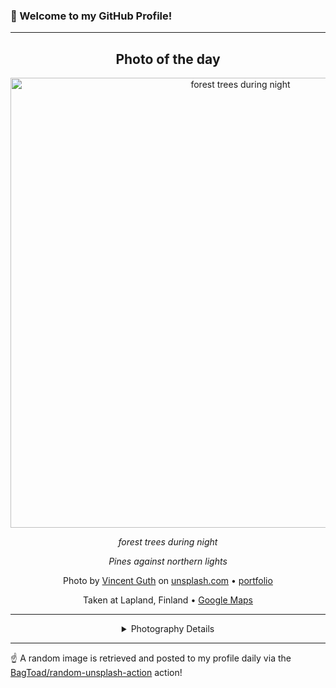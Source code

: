 ### 👋 Welcome to my GitHub Profile!

----
<div align="center">

## Photo of the day
  
  <a href="https://unsplash.com/photos/forest-trees-during-night-MAxHEAaAukI"><img width="720" src="https://images.unsplash.com/photo-1482160310982-3adf8b38daef?crop=entropy&cs=tinysrgb&fit=max&fm=jpg&ixid=M3w1OTQ0OTd8MHwxfHJhbmRvbXx8fHx8fHx8fDE3NDA5ODIyMTl8&ixlib=rb-4.0.3&q=80&w=1080" alt="forest trees during night"></a>
  
  <em>forest trees during night</em>
  
  <em>Pines against northern lights</em>

  Photo by [Vincent Guth](http://www.vingtcent.com/) on [unsplash.com](https://unsplash.com/) • [portfolio](http://www.vingtcent.com/)
  
  Taken at Lapland, Finland • [Google Maps](https://www.google.com/maps/search/?api=1&query=67.9222304,26.5046437999999)
  
  ---
  
<details>
<summary>Photography Details</summary>
  
| Parameter     | Value |
| ------------- | ----- |
| Camera Model  | ILCE-7R |
| Exposure Time | 13 |
| Aperture      | 5.0 |
| Focal Length  | 18.0 |
| ISO           | 1600 |
| Location      | Lapland, Finland (Finland) |
| Coordinates   | Latitude 67.9222304, Longitude 26.5046437999999 |

</details>

</div>

----

☝️ A random image is retrieved and posted to my profile daily via the [BagToad/random-unsplash-action](https://github.com/BagToad/random-unsplash-action) action!
